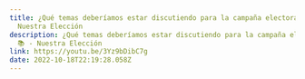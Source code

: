 ```yaml
---
title: ¿Qué temas deberíamos estar discutiendo para la campaña electoral? 📚 -
  Nuestra Elección
description: ¿Qué temas deberíamos estar discutiendo para la campaña electoral?
  📚 - Nuestra Elección
link: https://youtu.be/3Yz9bDibC7g
date: 2022-10-18T22:19:28.058Z
---
```

